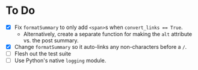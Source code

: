 # To Do

* [X] Fix `formatSummary` to only add `<span>`s when `convert_links == True`.
  * Alternatively, create a separate function for making the `alt` attribute vs. the post summary.
* [X] Change `formatSummary` so it auto-links any non-characters before a `/`.
* [ ] Flesh out the test suite
* [ ] Use Python's native `logging` module.
